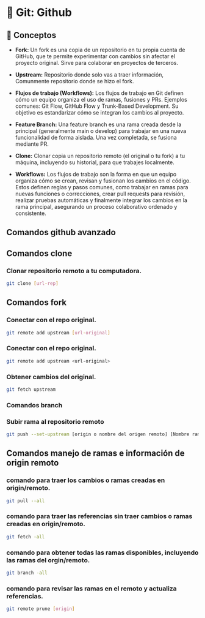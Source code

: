 # 📌 Git: Github

## 🧩 Conceptos

- **Fork:** Un fork es una copia de un repositorio en tu propia cuenta de GitHub, que te permite experimentar con cambios sin afectar el proyecto original. Sirve para colaborar en proyectos de terceros.

- **Upstream:** Repositorio donde solo vas a traer información, Comunmente repositorio donde se hizo el fork.

- **Flujos de trabajo (Workflows):** Los flujos de trabajo en Git definen cómo un equipo organiza el uso de ramas, fusiones y PRs. Ejemplos comunes: Git Flow, GitHub Flow y Trunk-Based Development. Su objetivo es estandarizar cómo se integran los cambios al proyecto.

- **Feature Branch:** Una feature branch es una rama creada desde la principal (generalmente main o develop) para trabajar en una nueva funcionalidad de forma aislada. Una vez completada, se fusiona mediante PR.

- **Clone:** Clonar copia un repositorio remoto (el original o tu fork) a tu máquina, incluyendo su historial, para que trabajes localmente.

- **Workflows:** Los flujos de trabajo son la forma en que un equipo organiza cómo se crean, revisan y fusionan los cambios en el código. Estos definen reglas y pasos comunes, como trabajar en ramas para nuevas funciones o correcciones, crear pull requests para revisión, realizar pruebas automáticas y finalmente integrar los cambios en la rama principal, asegurando un proceso colaborativo ordenado y consistente.

##  Comandos github avanzado

## Comandos clone

### Clonar repositorio remoto a tu computadora.
```bash
git clone [url-rep]
```

## Comandos fork

### Conectar con el repo original.
```bash
git remote add upstream [url-original]
```

### Conectar con el repo original.
```bash
git remote add upstream <url-original>
```

### Obtener cambios del original.
```bash
git fetch upstream
```

### Comandos branch

### Subir rama al repositorio remoto
```bash
git push --set-upstream [origin o nombre del origen remoto] [Nombre rama a subir]
```

## Comandos manejo de ramas e información de origin remoto

### comando para traer los cambios o ramas creadas en origin/remoto.
```bash
git pull --all
```

### comando para traer las referencias sin traer cambios o ramas creadas en origin/remoto.
```bash
git fetch -all
```

### comando para obtener todas las ramas disponibles, incluyendo las ramas del orgin/remoto.
```bash
git branch -all
```

### comando para revisar las ramas en el remoto y actualiza referencias.
```bash
git remote prune [origin]
```